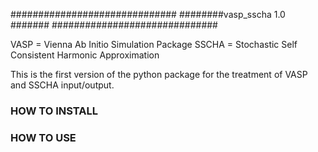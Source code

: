 ##############################
########vasp_sscha 1.0 #######
##############################

VASP = Vienna Ab Initio Simulation Package
SSCHA = Stochastic Self Consistent Harmonic Approximation

This is the first version of the python package for the treatment of VASP and SSCHA input/output.


### HOW TO INSTALL ###

### HOW TO USE ###


